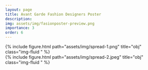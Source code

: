 ```yaml
---
layout: page
title: Avant Garde Fashion Designers Poster
description: 
img: assets/img/fasionposter-preview.png
importance: 3
order: 6
---
```



<div class="row">
    <div class="col-sm-4 mt-3 mt-md-0">
        {% include figure.html path="assets/img/spread-1.png" title="obj" class="img-fluid " %}
    </div>
    <div class="col-sm-8 mt-3 mt-md-0">
        {% include figure.html path="assets/img/spread-2.jpeg" title="obj" class="img-fluid " %}
    </div>
</div>
